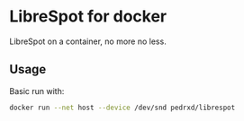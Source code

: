 # LibreSpot for docker
LibreSpot on a container, no more no less.

## Usage
Basic run with:

```bash
docker run --net host --device /dev/snd pedrxd/librespot
```
